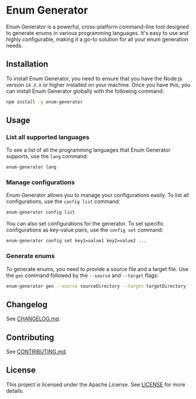 # Enum Generator

Enum Generator is a powerful, cross-platform command-line tool designed to generate enums in various programming languages. It's easy to use and highly configurable, making it a go-to solution for all your enum generation needs.

## Installation

To install Enum Generator, you need to ensure that you have the Node.js version `14.X.X` or higher installed on your machine. Once you have this, you can install Enum Generator globally with the following command:

```sh
npm install -g enum-generator
```

## Usage

### List all supported languages

To see a list of all the programming languages that Enum Generator supports, use the `lang` command:

```sh
enum-generator lang
```

### Manage configurations

Enum Generator allows you to manage your configurations easily. To list all configurations, use the `config list` command:

```sh
enum-generator config list
```

You can also set configurations for the generator. To set specific configurations as key-value pairs, use the `config set` command:

```sh
enum-generator config set key1=value1 key2=value2 ...
```

### Generate enums

To generate enums, you need to provide a source file and a target file. Use the `gen` command followed by the `--source` and `--target` flags:

```sh
enum-generator gen --source sourceDirectory --target targetDirectory
```

## Changelog

See [CHANGELOG.md](CHANGELOG.md).

## Contributing

See [CONTRIBUTING.md](CONTRIBUTING.md).

## License

This project is licensed under the Apache License. See [LICENSE](LICENSE) for more details.
